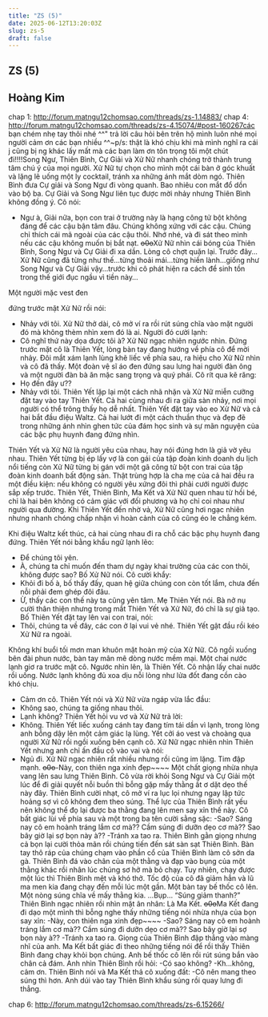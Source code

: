 ```yaml
---
title: "ZS (5)"
date: 2025-06-12T13:20:03Z
slug: zs-5
draft: false
---
```


## ZS (5)

## Hoàng Kim

chap 1: http://forum.matngu12chomsao.com/threads/zs-1.14883/ chap 4: http://forum.matngu12chomsao.com/threads/zs-4.15074/#post-160267các bạn chém nhẹ tay thôi nhé ^^" trả lời câu hỏi bên trên hộ mình luôn nhé mọi người  cảm ơn các bạn nhiều ^^~p/s: thật là khó chịu khi mà mình nghĩ ra cái j cũng bị ng khác lấy mất mà  các bạn làm ơn tôn trọng tôi một chút đi!!!!Song Ngư, Thiên Bình, Cự Giải và Xử Nữ nhanh chóng trở thành trung tâm chú ý của mọi người. Xử Nữ tự chọn cho mình một cái bàn ở góc khuất và lặng lẽ uống một ly cocktail, tránh xa những ánh mắt dòm ngó. Thiên Bình đưa Cự giải và Song Ngư đi vòng quanh. Bao nhiêu con mắt đổ dồn vào bộ ba. Cự Giải và Song Ngư liên tục được mời nhảy nhưng Thiên Bình không đồng ý. Cô nói:
- Ngư à, Giải nữa, bọn con trai ở trường này là hạng công tử bột không đáng để các cậu bận tâm đâu. Chúng không xứng với các cậu. Chúng chỉ thích cái mã ngoài của các cậu thôi. Nhớ nhé, và đi sát theo mình nếu các cậu không muốn bị bắt nạt.
 ~~o0o~~Xử Nữ nhìn cái bóng của Thiên Bình, Song Ngư và Cự Giải đi xa dần. Lòng cô chợt quặn lại. Trước đây…Xử Nữ cũng đã từng như thế…từng thoải mái…từng hiền lành…giống như Song Ngư và Cự Giải vậy…trước khi cô phát hiện ra cách để sinh tồn trong thế giới đục ngầu vì tiền này…
 
Một người mặc vest đen
 

 
 
 
 đứng trước mặt Xử Nữ rồi nói:
- Nhảy với tôi.
Xử Nữ thở dài, cô mở ví ra rồi rút súng chĩa vào mặt người đó mà không thèm nhìn xem đó là ai. Người đó cười lạnh:
- Cô nghĩ thứ này dọa được tôi à?
Xử Nữ ngạc nhiên ngước nhìn. Đứng trước mặt cô là Thiên Yết, lòng bàn tay đang hướng về phía cô để mời nhảy. Đôi mắt xám lạnh lùng khẽ liếc về phía sau, ra hiệu cho Xử Nữ nhìn và cô đã thấy. Một đoàn vệ sĩ áo đen đứng sau lưng hai người đàn ông và một người đàn bà ăn mặc sang trọng và quý phái. Cô rít qua kẽ răng:
- Họ đến đây ư??
- Nhảy với tôi.
Thiên Yết lặp lại một cách nhã nhặn và Xử Nữ miễn cưỡng đặt tay vào tay Thiên Yết. Cả hai cùng nhau đi ra giữa sàn nhảy, nơi mọi người có thể trông thấy họ dễ nhất. Thiên Yết đặt tay vào eo Xử Nữ và cả hai bắt đầu điệu Waltz. Cả hai lướt đi một cách thuần thục và đẹp đẽ trong những ánh nhìn ghen tức của đám học sinh và sự mãn nguyện của các bậc phụ huynh đang đứng nhìn.
 
Thiên Yết và Xử Nữ là người yêu của nhau, hay nói đúng hơn là giả vờ yêu nhau. Thiên Yết từng bị ép lấy vợ là con gái của tập đoàn kinh doanh du lịch nổi tiếng còn Xử Nữ từng bị gán với một gã công tử bột con trai của tập đoàn kinh doanh bất động sản. Thật trùng hợp là cha mẹ của cả hai đều ra một điều kiện: nếu không có người yêu xứng đôi thì phải cưới người được sắp xếp trước. Thiên Yết, Thiên Bình, Ma Kết và Xử Nữ quen nhau từ hồi bé, chỉ là hai bên không có cảm giác với đối phương và họ chỉ coi nhau như người qua đường. Khi Thiên Yết đến nhờ vả, Xử Nữ cũng hơi ngạc nhiên nhưng nhanh chóng chấp nhận vì hoàn cảnh của cô cũng éo le chẳng kém.
 
Khi điệu Waltz kết thúc, cả hai cùng nhau đi ra chỗ các bậc phụ huynh đang đứng. Thiên Yết nói bằng khẩu ngữ lạnh lẽo:
- Để chúng tôi yên.
- À, chúng ta chỉ muốn đến tham dự ngày khai trường của các con thôi, không được sao?
Bố Xử Nữ nói. Cô cười khẩy:
- Khỏi đi bố à, bố thấy đấy, quan hệ giữa chúng con còn tốt lắm, chưa đến nỗi phải đem ghép đôi đâu.
- Ừ, thấy các con thế này ta cũng yên tâm.
Mẹ Thiên Yết nói. Bà nở nụ cười thân thiện nhưng trong mắt Thiên Yết và Xử Nữ, đó chỉ là sự giả tạo. Bố Thiên Yết đặt tay lên vai con trai, nói:
- Thôi, chúng ta về đây, các con ở lại vui vẻ nhé.
Thiên Yết gật đầu rồi kéo Xử Nữ ra ngoài.
 
Không khí buổi tối mơn man khuôn mặt hoàn mỹ của Xử Nữ. Cô ngồi xuống bên đài phun nước, bàn tay mân mê dòng nước mềm mại. Một chai nước lạnh giơ ra trước mặt cô. Ngước nhìn lên, là Thiên Yết. Cô nhận lấy chai nước rồi uống. Nước lạnh không đủ xoa dịu nỗi lòng như lửa đốt đang cồn cào khó chịu. 
- Cảm ơn cô.
Thiên Yết nói và Xử Nữ vừa ngáp vừa lắc đầu:
- Không sao, chúng ta giống nhau thôi.
- Lạnh không?
Thiên Yết hỏi vu vơ và Xử Nữ trả lời:
- Không. 
Thiên Yết liếc xuống cánh tay đang tím tái dần vì lạnh, trong lòng anh bỗng dậy lên một cảm giác lạ lùng. Yết cởi áo vest và choàng qua người Xử Nữ rồi ngồi xuống bên cạnh cô. Xử Nữ ngạc nhiên nhìn Thiên Yết nhưng anh chỉ ấn đầu cô vào vai và nói:
- Ngủ đi.
Xử Nữ ngạc nhiên rất nhiều nhưng rồi cũng im lặng. Tim đập mạnh.
 ~~o0o~~-Này, con thiên nga xinh đẹp~~~~
Một chất giọng nhừa nhựa vang lên sau lưng Thiên Bình. Cô vừa rời khỏi Song Ngư và Cự Giải một lúc để đi giải quyết nỗi buồn thì bỗng gặp mấy thằng ất ơ dặt dẹo thế này đây. Thiên Bình cười nhạt, cô mở ví ra lục lọi nhưng ngay lập tức hoảng sợ vì cô không đem theo súng. Thể lực của Thiên Bình rất yếu nên không thể đọ lại được ba thằng đang lên men say xỉn thế này. Cô bất giác lùi về phía sau và một trong ba tên cười sằng sặc:
-Sao? Sáng nay cô em hoành tráng lắm cơ mà?? Cầm súng đi dưỡn dẹo cơ mà?? Sao bây giờ lại sợ bọn này à??
-Tránh xa tao ra.
Thiên Bình gằn giọng nhưng cả bọn lại cười thỏa mãn rồi chúng tiến đến sát sàn sạt Thiên Bình. Bàn tay thô ráp của chúng chạm vào phần cổ của Thiên Bình làm cô sởn da gà. Thiên Bình đá vào chân của một thằng và đạp vào bụng của một thằng khác rồi nhân lúc chúng sơ hở mà bỏ chạy. Tuy nhiên, chạy được một lúc thì Thiên Bình mệt và khó thở. Tốc độ của cô đã giảm hẳn và lũ ma men kia đang chạy đến mỗi lúc một gần. Một bàn tay bế thốc cô lên. Một nòng súng chĩa về mấy thằng kia.
…Bụp…
“Súng giảm thanh?” Thiên Bình ngạc nhiên rồi nhìn mặt ân nhân: Là Ma Kết.
 ~~o0o~~Ma Kết đang đi dạo một mình thì bỗng nghe thấy những tiếng nói nhừa nhựa của bọn say xỉn:
-Này, con thiên nga xinh đẹp~~~~
-Sao? Sáng nay cô em hoành tráng lắm cơ mà?? Cầm súng đi dưỡn dẹo cơ mà?? Sao bây giờ lại sợ bọn này à??
-Tránh xa tao ra.
Giọng của Thiên Bình đập thẳng vào màng nhĩ của anh. Ma Kết bất giác đi theo những tiếng nói để rồi thấy Thiên Bình đang chạy khỏi bọn chúng. Anh bế thốc cô lên rồi rút súng bắn vào chân cả đám. Anh nhìn Thiên Bình rồi hỏi:
-Có sao không?
-Kh…không, cảm ơn.
Thiên Bình nói và Ma Kết thả cô xuống đất:
-Cô nên mang theo súng thì hơn.
Anh dúi vào tay Thiên Bình khẩu súng rồi quay lưng đi thẳng.
 
chap 6: http://forum.matngu12chomsao.com/threads/zs-6.15266/